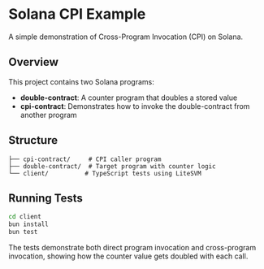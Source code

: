 # Solana CPI Example

A simple demonstration of Cross-Program Invocation (CPI) on Solana.

## Overview

This project contains two Solana programs:

- **double-contract**: A counter program that doubles a stored value
- **cpi-contract**: Demonstrates how to invoke the double-contract from another program

## Structure

```
├── cpi-contract/     # CPI caller program
├── double-contract/  # Target program with counter logic
└── client/          # TypeScript tests using LiteSVM
```

## Running Tests

```bash
cd client
bun install
bun test
```

The tests demonstrate both direct program invocation and cross-program invocation, showing how the counter value gets doubled with each call.
